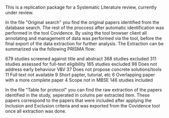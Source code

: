 This is a replication package for a Systematic Literature review, currently under review.

In the file "Original search" you find the original papers identified from the database search. The rest of the proccess after automatic identification was performed in the tool Covidence. By using the tool browser client all annotating and management of data was performed via the tool, before the final export of the data extraction for further analysis. The Extraction can be summarized via the following PRISMA flow:

679 studies screened against title and abstract
	368 studies excluded
311 studies assessed for full-text eligibility
	165 studies excluded
		98  Does not address early behaviour V&amp;V
		37  Does not propose concrete solutions/tools
		11  Full text not available
		9  Short papter, tutorial, etc
		6  Overlapping paper with a more complete paper
		4  Scope not in MBSE
146 studies included

In the file "Table for protocol" you can find the raw extraction of the papers identified in the study, seperated in colums per extracted item. These papers correspond to the papers that were included after applying the Inclusion and Exclusion criteria and was exported from the Covidence tool once all extraction was done. 
